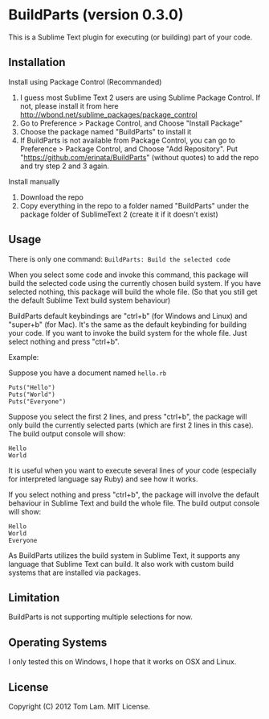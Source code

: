 # BuildParts (version 0.3.0)

This is a Sublime Text plugin for executing (or building) part of your code. 

## Installation

Install using Package Control (Recommanded)

1. I guess most Sublime Text 2 users are using Sublime Package Control. If not, please install it from here <http://wbond.net/sublime_packages/package_control>
2. Go to Preference > Package Control, and Choose "Install Package"
3. Choose the package named "BuildParts" to install it
4. If BuildParts is not available from Package Control, you can go to Preference > Package Control, and Choose "Add Repository". Put "https://github.com/erinata/BuildParts" (without quotes) to add the repo and try step 2 and 3 again.

Install manually

1. Download the repo
2. Copy everything in the repo to a folder named "BuildParts" under the package folder of SublimeText 2 (create it if it doesn't exist)

## Usage

There is only one command: `BuildParts: Build the selected code`

When you select some code and invoke this command, this package will build the selected code using the currently chosen build system. If you have selected nothing, this package will build the whole file. (So that you still get the default Sublime Text build system behaviour)

BuildParts default keybindings are "ctrl+b" (for Windows and Linux) and "super+b" (for Mac). It's the same as the default keybinding for building your code. If you want to invoke the build system for the whole file. Just select nothing and press "ctrl+b".

Example:

Suppose you have a document named `hello.rb`

    Puts("Hello")
    Puts("World")
    Puts("Everyone")

Suppose you select the first 2 lines, and press "ctrl+b", the package will only build the currently selected parts (which are first 2 lines in this case). The build output console will show:

    Hello
    World

It is useful when you want to execute several lines of your code (especially for interpreted language say Ruby) and see how it works.

If you select nothing and press "ctrl+b", the package will involve the default behaviour in Sublime Text and build the whole file. The build output console will show:

    Hello
    World
    Everyone

As BuildParts utilizes the build system in Sublime Text, it supports any language that Sublime Text can build. It also work with custom build systems that are installed via packages.

## Limitation

BuildParts is not supporting multiple selections for now.

## Operating Systems

I only tested this on Windows, I hope that it works on OSX and Linux.

## License

Copyright (C) 2012 Tom Lam. MIT License.
  

